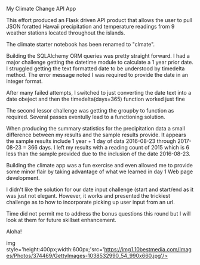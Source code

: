My Climate Change API App

This effort produced an Flask driven API product that allows the user to pull JSON foratted Hawaii precipitation and temperature readings from 9 weather stations located throughout the islands.

The climate starter notebook has been renamed to "clmate".

Building the SQLAlchemy ORM queries was pretty straight forward. I had a major challenge getting the datetime module to calculate a 1 year prior date. I struggled getting the text formatted date to be understood by timedelta method. The error message noted I was required to provide the date in an integer format. 

After many failed attempts, I switched to just converting the date text into a date obeject and then the timedelta(days=365) function worked just fine

The second lessor challenge was getting the groupby to function as required. Several passes eventully lead to a functioning solution.

When producing the summary statistics for the precipitation data a small difference between my results and the sample results provide. It appears the sample results include 1 year + 1 day of data 2016-08-23 through 2017-08-23 = 366 days. I left my results with a reading count of 2015 which is 6 less than the sample provided due to the inclusion of the date 2016-08-23.

Building the climate app was a fun exercise and even allowed me to provide some minor flair by taking advantage of what we learned in day 1 Web page development. 

I didn't like the solution for our date input challenge (start and start/end as it was just not elegant. However, it works and presented the trickiest challenge as to how to incorporate picking up user input from an url. 

Time did not permit me to address the bonus questions this round but I will look at them for future skillset enhancement. 

Aloha!


img style='height:400px;width:600px;'src='https://img1.10bestmedia.com/Images/Photos/374469/GettyImages-1038532990_54_990x660.jpg'/>